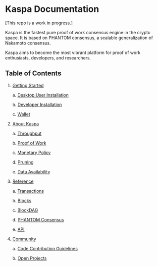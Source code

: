 # Kaspa Documentation

[This repo is a work in progress.]

Kaspa is the fastest pure proof of work consensus engine in the crypto space. It is based on PHANTOM consensus, a scalable generalization of Nakamoto consensus.

Kaspa aims to become the most vibrant platform for proof of work enthusiasts, developers, and researchers.

## Table of Contents

1. [Getting Started](/Getting%20Started)

    a. [Desktop User Installation](Getting%20Started/Desktop%20User%20Installation.md)

    b. [Developer Installation](Getting%20Started/Developer%20Installation.md)

    c. [Wallet](Getting%20Started/Wallet.md)

2. [About Kaspa](/About%20Kaspa)

    a. [Throughput](About%20Kaspa/Throughput.md)

    b. [Proof of Work](About%20Kaspa/Proof%20of%20Work.md)

    c. [Monetary Policy](About%20Kaspa/Monetary%20Policy.md)

    d. [Pruning](About%20Kaspa/Pruning.md)

    e. [Data Availability](About%20Kaspa/Data%20Availability.md)

3. [Reference](/Reference)

    a. [Transactions](Reference/Transactions.md)

    b. [Blocks](Reference/Blocks.md)

    c. [BlockDAG](Reference/BlockDAG.md)

    d. [PHANTOM Consensus](Reference/PHANTOM%20Consensus.md)

    e. [API](Reference/API)

4. [Community](/Community)

    a. [Code Contribution Guidelines](Community/Code%20Contribution%20Guide.md)

    b. [Open Projects](Community/Open%20Projects.md)
    